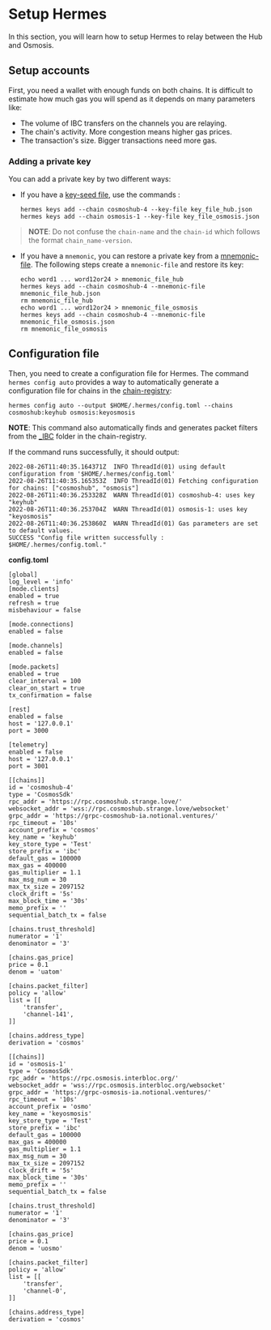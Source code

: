 # Setup Hermes

In this section, you will learn how to setup Hermes to relay between the Hub and Osmosis.

## Setup accounts

First, you need a wallet with enough funds on both chains. It is difficult to estimate how much gas you will spend as it depends on many parameters like:
- The volume of IBC transfers on the channels you are relaying.
- The chain's activity. More congestion means higher gas prices.
- The transaction's size. Bigger transactions need more gas. 

### Adding a private key

You can add a private key by two different ways:

- If you have a [key-seed file](../../documentation/commands/keys/index.md#key-seed-file-private-key), use the commands :
    ```shell
    hermes keys add --chain cosmoshub-4 --key-file key_file_hub.json
    hermes keys add --chain osmosis-1 --key-file key_file_osmosis.json 
    ```
>__NOTE__: Do not confuse the `chain-name` and the `chain-id` which follows the format `chain_name-version`.

- If you have a `mnemonic`, you can restore a private key from a [mnemonic-file](../../documentation/commands/keys/index.md#restore-a-private-key-to-a-chain-from-a-mnemonic). The following steps create a `mnemonic-file` and restore its key:
    ```shell
    echo word1 ... word12or24 > mnemonic_file_hub
    hermes keys add --chain cosmoshub-4 --mnemonic-file mnemonic_file_hub.json
    rm mnemonic_file_hub
    echo word1 ... word12or24 > mnemonic_file_osmosis
    hermes keys add --chain cosmoshub-4 --mnemonic-file mnemonic_file_osmosis.json
    rm mnemonic_file_osmosis
    ``` 

## Configuration file

Then, you need to create a configuration file for Hermes. The command `hermes config auto` provides a way to automatically generate a configuration file for chains in the [chain-registry](https://github.com/cosmos/chain-registry):

```shell
hermes config auto --output $HOME/.hermes/config.toml --chains cosmoshub:keyhub osmosis:keyosmosis
```
__NOTE__: This command also automatically finds and generates packet filters from the [_IBC](https://github.com/cosmos/chain-registry/tree/master/_IBC) folder in the chain-registry.

If the command runs successfully, it should output:
```
2022-08-26T11:40:35.164371Z  INFO ThreadId(01) using default configuration from '$HOME/.hermes/config.toml'
2022-08-26T11:40:35.165353Z  INFO ThreadId(01) Fetching configuration for chains: ["cosmoshub", "osmosis"]
2022-08-26T11:40:36.253328Z  WARN ThreadId(01) cosmoshub-4: uses key "keyhub"
2022-08-26T11:40:36.253704Z  WARN ThreadId(01) osmosis-1: uses key "keyosmosis"
2022-08-26T11:40:36.253860Z  WARN ThreadId(01) Gas parameters are set to default values.
SUCCESS "Config file written successfully : $HOME/.hermes/config.toml."
```

__config.toml__
```
[global]
log_level = 'info'
[mode.clients]
enabled = true
refresh = true
misbehaviour = false

[mode.connections]
enabled = false

[mode.channels]
enabled = false

[mode.packets]
enabled = true
clear_interval = 100
clear_on_start = true
tx_confirmation = false

[rest]
enabled = false
host = '127.0.0.1'
port = 3000

[telemetry]
enabled = false
host = '127.0.0.1'
port = 3001

[[chains]]
id = 'cosmoshub-4'
type = 'CosmosSdk'
rpc_addr = 'https://rpc.cosmoshub.strange.love/'
websocket_addr = 'wss://rpc.cosmoshub.strange.love/websocket'
grpc_addr = 'https://grpc-cosmoshub-ia.notional.ventures/'
rpc_timeout = '10s'
account_prefix = 'cosmos'
key_name = 'keyhub'
key_store_type = 'Test'
store_prefix = 'ibc'
default_gas = 100000
max_gas = 400000
gas_multiplier = 1.1
max_msg_num = 30
max_tx_size = 2097152
clock_drift = '5s'
max_block_time = '30s'
memo_prefix = ''
sequential_batch_tx = false

[chains.trust_threshold]
numerator = '1'
denominator = '3'

[chains.gas_price]
price = 0.1
denom = 'uatom'

[chains.packet_filter]
policy = 'allow'
list = [[
    'transfer',
    'channel-141',
]]

[chains.address_type]
derivation = 'cosmos'

[[chains]]
id = 'osmosis-1'
type = 'CosmosSdk'
rpc_addr = 'https://rpc.osmosis.interbloc.org/'
websocket_addr = 'wss://rpc.osmosis.interbloc.org/websocket'
grpc_addr = 'https://grpc-osmosis-ia.notional.ventures/'
rpc_timeout = '10s'
account_prefix = 'osmo'
key_name = 'keyosmosis'
key_store_type = 'Test'
store_prefix = 'ibc'
default_gas = 100000
max_gas = 400000
gas_multiplier = 1.1
max_msg_num = 30
max_tx_size = 2097152
clock_drift = '5s'
max_block_time = '30s'
memo_prefix = ''
sequential_batch_tx = false

[chains.trust_threshold]
numerator = '1'
denominator = '3'

[chains.gas_price]
price = 0.1
denom = 'uosmo'

[chains.packet_filter]
policy = 'allow'
list = [[
    'transfer',
    'channel-0',
]]

[chains.address_type]
derivation = 'cosmos'
```